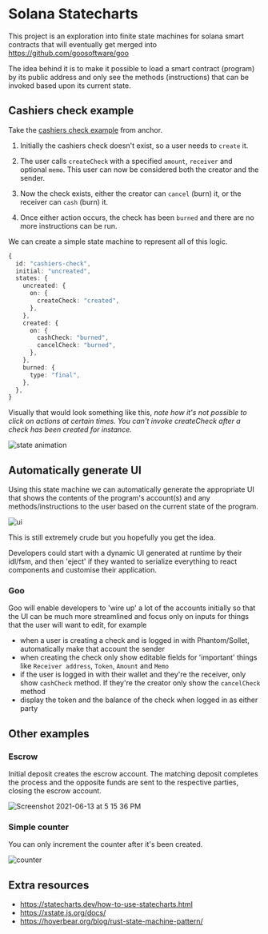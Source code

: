 # Solana Statecharts

This project is an exploration into finite state machines for solana smart contracts that will eventually get merged into https://github.com/goosoftware/goo

The idea behind it is to make it possible to load a smart contract (program) by its public address and only see the methods (instructions) that can be invoked based upon its current state.

## Cashiers check example

Take the [cashiers check example](https://github.com/project-serum/anchor/tree/master/examples/cashiers-check) from anchor.

1. Initially the cashiers check doesn't exist, so a user needs to `create` it.

1. The user calls `createCheck` with a specified `amount`, `receiver` and optional `memo`. This user can now be considered both the creator and the sender.

1. Now the check exists, either the creator can `cancel` (burn) it, or the receiver can `cash` (burn) it.

1. Once either action occurs, the check has been `burned` and there are no more instructions can be run.

We can create a simple state machine to represent all of this logic.

```typescript
{
  id: "cashiers-check",
  initial: "uncreated",
  states: {
    uncreated: {
      on: {
        createCheck: "created",
      },
    },
    created: {
      on: {
        cashCheck: "burned",
        cancelCheck: "burned",
      },
    },
    burned: {
      type: "final",
    },
  },
}
```

Visually that would look something like this, _note how it's not possible to click on actions at certain times. You can't invoke createCheck after a check has been created for instance._

![state animation](https://user-images.githubusercontent.com/601961/121813987-9ac0f700-cc66-11eb-9833-9b8237fd2377.gif)

## Automatically generate UI

Using this state machine we can automatically generate the appropriate UI that shows the contents of the program's account(s) and any methods/instructions to the user based on the current state of the program.

![ui](https://user-images.githubusercontent.com/601961/121814067-0905b980-cc67-11eb-980e-69417310d557.gif)

This is still extremely crude but you hopefully you get the idea.

Developers could start with a dynamic UI generated at runtime by their idl/fsm, and then 'eject' if they wanted to serialize everything to react components and customise their application.

### Goo

Goo will enable developers to 'wire up' a lot of the accounts initially so that the UI can be much more streamlined and focus only on inputs for things that the user will want to edit, for example

- when a user is creating a check and is logged in with Phantom/Sollet, automatically make that account the sender
- when creating the check only show editable fields for 'important' things like `Receiver address`, `Token`, `Amount` and `Memo`
- if the user is logged in with their wallet and they're the receiver, only show `cashCheck` method. If they're the creator only show the `cancelCheck` method
- display the token and the balance of the check when logged in as either party

## Other examples

### Escrow

Initial deposit creates the escrow account. The matching deposit completes the process and the opposite funds are sent to the respective parties, closing the escrow account.

![Screenshot 2021-06-13 at 5 15 36 PM](https://user-images.githubusercontent.com/601961/121814896-55eb8f00-cc6b-11eb-894a-d3358d011257.png)

### Simple counter

You can only increment the counter after it's been created.

![counter](https://user-images.githubusercontent.com/601961/121814889-52f09e80-cc6b-11eb-9e6e-4ac2e1ae0b70.gif)


## Extra resources

- https://statecharts.dev/how-to-use-statecharts.html
- https://xstate.js.org/docs/
- https://hoverbear.org/blog/rust-state-machine-pattern/
